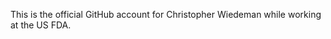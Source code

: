 This is the official GitHub account for Christopher Wiedeman while working at the US FDA.

<!---
christopher-wiedeman-fda/christopher-wiedeman-fda is a ✨ special ✨ repository because its `README.md` (this file) appears on your GitHub profile.
You can click the Preview link to take a look at your changes.
--->
